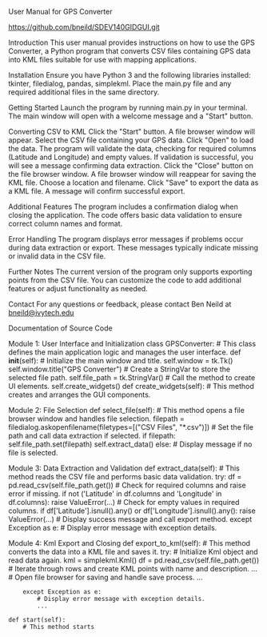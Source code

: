 User Manual for GPS Converter

https://github.com/bneild/SDEV140GIDGUI.git

Introduction
This user manual provides instructions on how to use the GPS Converter, a Python program that converts CSV files containing GPS data into KML files suitable for use with mapping applications.

Installation
Ensure you have Python 3 and the following libraries installed: tkinter, filedialog, pandas, simplekml.
Place the main.py file and any required additional files in the same directory.

Getting Started
Launch the program by running main.py in your terminal.
The main window will open with a welcome message and a "Start" button.

Converting CSV to KML
Click the "Start" button.
A file browser window will appear. Select the CSV file containing your GPS data.
Click "Open" to load the data.
The program will validate the data, checking for required columns (Latitude and Longitude) and empty values.
If validation is successful, you will see a message confirming data extraction.
Click the "Close" button on the file browser window.
A file browser window will reappear for saving the KML file. Choose a location and filename.
Click "Save" to export the data as a KML file.
A message will confirm successful export.

Additional Features
The program includes a confirmation dialog when closing the application.
The code offers basic data validation to ensure correct column names and format.

Error Handling
The program displays error messages if problems occur during data extraction or export.
These messages typically indicate missing or invalid data in the CSV file.

 Further Notes
The current version of the program only supports exporting points from the CSV file.
You can customize the code to add additional features or adjust functionality as needed.

Contact
For any questions or feedback, please contact Ben Neild at bneild@ivytech.edu


Documentation of Source Code

Module 1: User Interface and Initialization
class GPSConverter:
    # This class defines the main application logic and manages the user interface.
    def __init__(self):
        # Initialize the main window and title.
        self.window = tk.Tk()
        self.window.title("GPS Converter")
        # Create a StringVar to store the selected file path.
        self.file_path = tk.StringVar()
        # Call the method to create UI elements.
        self.create_widgets()
    def create_widgets(self):
        # This method creates and arranges the GUI components.

Module 2: File Selection
    def select_file(self):
        # This method opens a file browser window and handles file selection.
        filepath = filedialog.askopenfilename(filetypes=[("CSV Files", "*.csv")])
        # Set the file path and call data extraction if selected.
        if filepath:
            self.file_path.set(filepath)
            self.extract_data()
        else:
            # Display message if no file is selected.

Module 3: Data Extraction and Validation
    def extract_data(self):
        # This method reads the CSV file and performs basic data validation.
        try:
            df = pd.read_csv(self.file_path.get())
            # Check for required columns and raise error if missing.
            if not ('Latitude' in df.columns and 'Longitude' in df.columns):
                raise ValueError(...)
            # Check for empty values in required columns.
            if df['Latitude'].isnull().any() or df['Longitude'].isnull().any():
                raise ValueError(...)
            # Display success message and call export method.
        except Exception as e:
            # Display error message with exception details.


Module 4: Kml Export and Closing
    def export_to_kml(self):
        # This method converts the data into a KML file and saves it.
        try:
            # Initialize Kml object and read data again.
            kml = simplekml.Kml()
            df = pd.read_csv(self.file_path.get())
            # Iterate through rows and create KML points with name and description.
            ...
            # Open file browser for saving and handle save process.
            ...

            
        except Exception as e:
            # Display error message with exception details.
            ...

    def start(self):
        # This method starts
